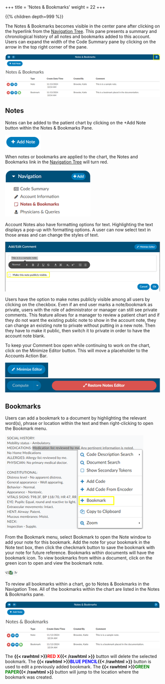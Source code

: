 +++
title = 'Notes & Bookmarks'
weight = 22
+++



{{% children depth=999 %}}

The Notes & Bookmarks becomes visible in the center pane after clicking on the hyperlink from the [Navigation Tree](https://dolbeysystems.github.io/fusion-cac-web-docs/general-user-guide/account-screen/#navigation-pane).  This pane presents a summary and chronological history of all notes and bookmarks added to this account. Users can expand the width of the Code Summary pane by clicking on the arrow in the top right corner of the pane.

![Notes & Bookmarks Viewer](NotesBookmarksViewer.png)

## Notes

Notes can be added to the patient chart by clicking on the +Add Note button within the Notes & Bookmarks Pane. 

![+Add Note](AddNote.png)

When notes or bookmarks are applied to the chart, the Notes and Bookmarks link in the [Navigation Tree](https://dolbeysystems.github.io/fusion-cac-web-docs/general-user-guide/account-screen/#navigation-pane) will turn red.  

![Red Notes & Bookmarks Viewer](RedNotesBookmarks.png)

Account Notes also have formatting options for text. Highlighting the text displays a pop-up with formatting options. A user can now select text in those areas and can change the styles of text.

![Formatting Notes & Bookmarks](FormatNote.png)

Users have the option to make notes publicly visible among all users by clicking on the checkbox. Even if an end user marks a note/bookmark as private, users with the role of administrator or manager can still see private comments. This feature allows for a manager to review a patient chart and if they do not want the existing public note to show in the account note, they can change an existing note to private without putting in a new note.  Then they have to make it public, then switch it to private in order to have the account note blank. 

To keep your Comment box open while continuing to work on the chart, click on the Minimize Editor button. This will move a placeholder to the Accounts Action Bar. 

![Minimize Editor Button](MinimizeEditor.png) ![Restore Notes Editor Button](RestoreEditor.png)
 
## Bookmarks

Users can add a bookmark to a document by highlighting the relevant word(s), phrase or location within the text and then right-clicking to open the Bookmark menu. 

![Right Click to Add Bookmark](AddBookmark.png)

From the Bookmark menu, select Bookmark to open the Note window to add your note for this bookmark.
Add the note for your bookmark in the Note text box, then click the checkmark button   to save the bookmark with your note for future reference.  Bookmarks within documents will have the bookmark icon. To view bookmarks from within a document, click on the green icon to open and view the bookmark note.

![Green Bookmark Icon](BookmarkIcon.png)

To review all bookmarks within a chart, go to Notes & Bookmarks in the Navigation Tree. All of the bookmarks within the chart are listed in the Notes & Bookmarks pane.

![Sample Notes & Bookmarks List](NotesBookmarksList.png)


The **{{< rawhtml >}}<span style="color:#FF0000">RED X</span>{{< /rawhtml >}}** button will delete the selected bookmark.
The **{{< rawhtml >}}<span style="color:#0000FF">BLUE PENCIL</span>{{< /rawhtml >}}** button is used to edit a previously added bookmark.
The **{{< rawhtml >}}<span style="color:#008000">GREEN PAPER</span>{{< /rawhtml >}}** button will jump to the location where the bookmark was created.
